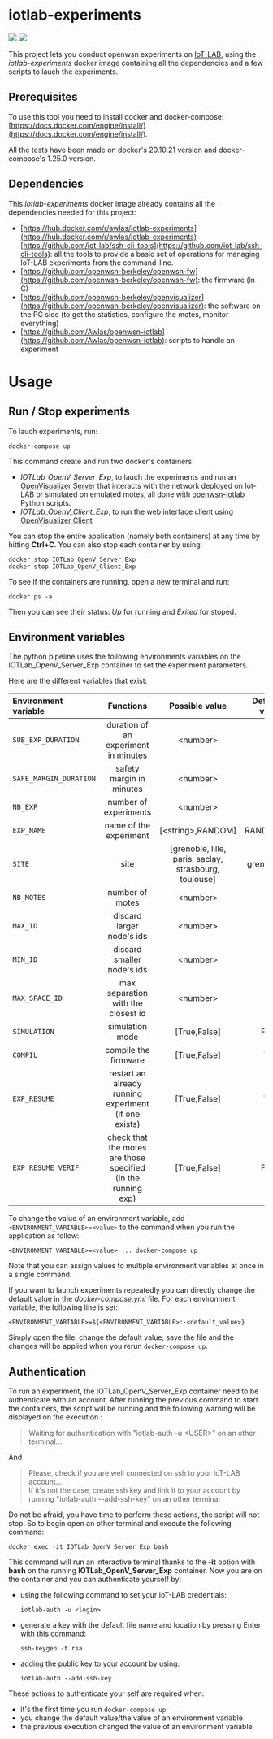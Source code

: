 # iotlab-experiments

![](https://img.shields.io/badge/docker-20.10.21-green)
![](https://img.shields.io/badge/docker_compose-1.25.0-green)

This project lets you conduct openwsn experiments on [IoT-LAB](https://www.iot-lab.info/), using the *iotlab-experiments* docker image containing all the dependencies and a few scripts to lauch the experiments.

## Prerequisites

To use this tool you need to install docker and docker-compose: [https://docs.docker.com/engine/install/](https://docs.docker.com/engine/install/).

All the tests have been made on docker's 20.10.21 version and docker-compose's 1.25.0 version.

## Dependencies

This *iotlab-experiments* docker image already contains all the dependencies needed for this project:

- [https://hub.docker.com/r/awlas/iotlab-experiments](https://hub.docker.com/r/awlas/iotlab-experiments) [https://github.com/iot-lab/ssh-cli-tools](https://github.com/iot-lab/ssh-cli-tools): all the tools to provide a basic set of operations for managing IoT-LAB experiments from the command-line.
- [https://github.com/openwsn-berkeley/openwsn-fw](https://github.com/openwsn-berkeley/openwsn-fw): the firmware (in C)
- [https://github.com/openwsn-berkeley/openvisualizer](https://github.com/openwsn-berkeley/openvisualizer): the software on the PC side (to get the statistics, configure the motes, monitor everything)
-  [https://github.com/Awlas/openwsn-iotlab](https://github.com/Awlas/openwsn-iotlab): scripts to handle an experiment

# Usage

## Run / Stop experiments

To lauch experiments, run:
```
docker-compose up 
```

This command create and run two docker's containers:
- *IOTLab_OpenV_Server_Exp*, to lauch the experiments and run an [OpenVisualizer Server](https://github.com/openwsn-berkeley/openvisualizer) that interacts with the network deployed on Iot-LAB or simulated on emulated motes, all done with [openwsn-iotlab](https://github.com/ftheoleyre/openwsn-iotlab.git) Python scripts.
- *IOTLab_OpenV_Client_Exp*, to run the web interface client using [OpenVisualizer Client](https://github.com/openwsn-berkeley/openvisualizer)

You can stop the entire application (namely both containers) at any time by hitting **Ctrl+C**. You can also stop each container by using:
```
docker stop IOTLab_OpenV_Server_Exp
docker stop IOTLab_OpenV_Client_Exp
```

To see if the containers are running, open a new terminal and run:
```
docker ps -a
```
Then you can see their status: *Up* for running and *Exited* for stoped.

## Environment variables

The python pipeline uses the following environments variables on the IOTLab_OpenV_Server_Exp container to set the experiment parameters.

Here are the different variables that exist:

| Environment variable    | Functions     | Possible value  | Default value |
|:----------|:-------------:|:------------:|--------------:|
|`SUB_EXP_DURATION`|duration of an experiment in minutes|\<number\>|60|
|`SAFE_MARGIN_DURATION`|safety margin in minutes|\<number\>|30|
|`NB_EXP`|number of experiments|\<number\>|5|
|`EXP_NAME`|name of the experiment|[\<string\>,RANDOM]|RANDOM|
|`SITE`|site|[grenoble, lille, paris, saclay, strasbourg, toulouse]|grenoble|
|`NB_MOTES`|number of motes|\<number\>|12|
|`MAX_ID`|discard larger node's ids|\<number\>|289|
|`MIN_ID`|discard smaller node's ids|\<number\>|70|
|`MAX_SPACE_ID`|max separation with the closest id|\<number\>|9|
|`SIMULATION`|simulation mode|[True,False]|False|
|`COMPIL`|compile the firmware|[True,False]|True|
|`EXP_RESUME`|restart an already running experiment (if one exists)|[True,False]|True|
|`EXP_RESUME_VERIF`|check that the motes are those specified (in the running exp)|[True,False]|False|

To change the value of an environment variable, add `<ENVIRONMENT_VARIABLE>=<value>` to the command when you run the application as follow:
```
<ENVIRONMENT_VARIABLE>=<value> ... docker-compose up
```
Note that you can assign values to multiple environment variables at once in a single command.

If you want to launch experiments repeatedly you can directly change the default value in the *docker-compose.yml* file. For each environment variable, the following line is set:
```
<ENVIRONMENT_VARIABLE>=${<ENVIRONMENT_VARIABLE>:-<default_value>}
```
Simply open the file, change the default value, save the file and the changes will be applied when you rerun `docker-compose up`.

## Authentication

To run an experiment, the IOTLab_OpenV_Server_Exp container need to be authenticate with an account. After running the previous command to start the containers, the script will be running and the following warning will be displayed on the execution :

> Waiting for authentication with "iotlab-auth -u \<USER\>" on an other terminal...

And

> Please, check if you are well connected on ssh to your IoT-LAB account...\
> If it's not the case, create ssh key and link it to your account by running "iotlab-auth --add-ssh-key" on an other terminal

Do not be afraid, you have time to perform these actions, the script will not stop.
So to begin open an other terminal and execute the following command:

```
docker exec -it IOTLab_OpenV_Server_Exp bash
```
This command will run an interactive terminal thanks to the **-it** option with **bash** on the running **IOTLab_OpenV_Server_Exp** container. Now you are on the container and you can authenticate yourself by:
- using the following command to set your IoT-LAB credentials:
    ```
    iotlab-auth -u <login>
    ```
- generate a key with the default file name and location by pressing Enter with this command:
    ```
    ssh-keygen -t rsa
    ```
- adding the public key to your account by using:
    ```
    iotlab-auth --add-ssh-key
    ```

These actions to authenticate your self are required when:
- it's the first time you run `docker-compose up`
- you change the default value/the value of an environment variable
- the previous execution changed the value of an environment variable

